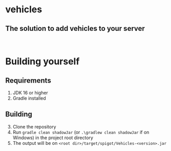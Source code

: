 # vehicles
## The solution to add vehicles to your server
<br>


# Building yourself

## Requirements
1. JDK 16 or higher
2. Gradle installed

## Building
3. Clone the repository
4. Run `gradle clean shadowJar` (or `.\gradlew clean shadowJar` if on Windows) in the project root directory
5. The output will be on `<root dir>/target/spigot/Vehicles-<version>.jar`
